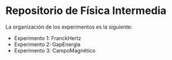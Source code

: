 # Repositorio de Física Intermedia
La organización de los experimentos es la siguiente:
- Experimento 1: FranckHertz
- Experimento 2: GapEnergia
- Experimento 3: CampoMagnético
